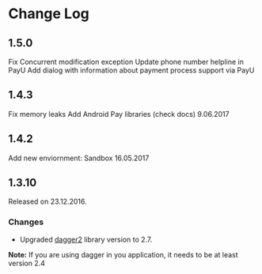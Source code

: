 # Change Log

## 1.5.0
Fix Concurrent modification exception
Update phone number helpline in PayU
Add dialog with information about payment process support via PayU 

## 1.4.3
Fix memory leaks
Add Android Pay libraries (check docs)
9.06.2017

## 1.4.2
Add new enviornment: Sandbox
16.05.2017

## 1.3.10
Released on 23.12.2016.

### Changes
- Upgraded [dagger2](https://github.com/google/dagger) library version to 2.7.

**Note:** If you are using dagger in you application, it needs to be at least version 2.4